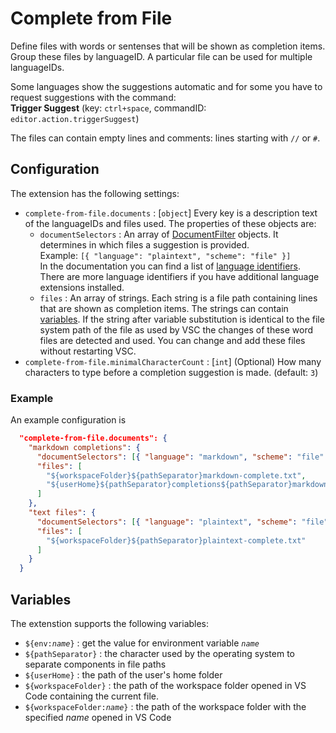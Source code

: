# Complete from File

Define files with words or sentenses that will be shown as completion items. Group these files by languageID. A particular file can be used for multiple languageIDs.

Some languages show the suggestions automatic and for some you have to request suggestions with the command:  
**Trigger Suggest** (key: `ctrl+space`, commandID: `editor.action.triggerSuggest`)

The files can contain empty lines and comments: lines starting with `//` or `#`.

## Configuration

The extension has the following settings:

* `complete-from-file.documents` : [`object`] Every key is a description text of the languageIDs and files used. The properties of these objects are:
  * `documentSelectors` : An array of [DocumentFilter](https://code.visualstudio.com/api/references/vscode-api#DocumentFilter) objects. It determines in which files a suggestion is provided.  
    Example: `[{ "language": "plaintext", "scheme": "file" }]`  
    In the documentation you can find a list of [language identifiers](https://code.visualstudio.com/docs/languages/identifiers). There are more language identifiers if you have additional language extensions installed.
  * `files` : An array of strings. Each string is a file path containing lines that are shown as completion items. The strings can contain [variables](#variables). If the string after variable substitution is identical to the file system path of the file as used by VSC the changes of these word files are detected and used. You can change and add these files without restarting VSC.
* `complete-from-file.minimalCharacterCount` : [`int`] (Optional) How many characters to type before a completion suggestion is made. (default: `3`)

### Example

An example configuration is

```json
  "complete-from-file.documents": {
    "markdown completions": {
      "documentSelectors": [{ "language": "markdown", "scheme": "file" }],
      "files": [
        "${workspaceFolder}${pathSeparator}markdown-complete.txt",
        "${userHome}${pathSeparator}completions${pathSeparator}markdown-complete.txt"
      ]
    },
    "text files": {
      "documentSelectors": [{ "language": "plaintext", "scheme": "file" }],
      "files": [
        "${workspaceFolder}${pathSeparator}plaintext-complete.txt"
      ]
    }
  }
```

## Variables

The extenstion supports the following variables:

* <code>&dollar;{env:<em>name</em>}</code> : get the value for environment variable <code><em>name</em></code>
* <code>&dollar;{pathSeparator}</code> : the character used by the operating system to separate components in file paths
* <code>&dollar;{userHome}</code> : the path of the user's home folder
* `${workspaceFolder}` : the path of the workspace folder opened in VS Code containing the current file.
* <code>&dollar;{workspaceFolder:<em>name</em>}</code> : the path of the workspace folder with the specified _name_ opened in VS Code
